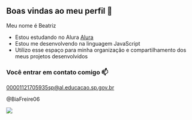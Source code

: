 ## Boas vindas ao meu perfil 🖤

Meu nome é Beatriz

- Estou estudando no Alura [Alura](https://www.alura.com.br)
- Estou me desenvolvendo na linguagem JavaScript
- Utilizo esse espaço para minha organização e compartilhamento dos meus projetos desenvolvidos

### Você entrar em contato comigo 📫

00001121705935sp@al.educacao.sp.gov.br

@BiaFreire06

![](https://media1.tenor.com/m/MmN6Idw8V3EAAAAC/drake-kendrick-lamar.gif)

